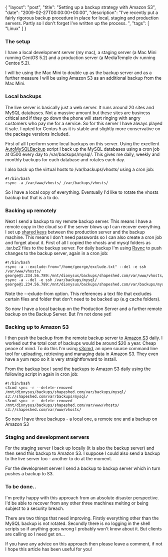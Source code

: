 {
  "layout": "post",
  "title": "Setting up a backup strategy with Amazon S3",
  "date": "2009-02-27T00:00:00+00:00",
  "description": "I've recently put a fairly rigorous backup procedure in place for local, staging and production servers. Partly so I don't forget I've written up the process. ",
  "tags": [
    "Linux"
  ]
}

<h3>The setup</h3>

<p>I have a local development server (my mac), a staging server (a Mac Mini running CentOS 5.2) and a production server (a MediaTemple dv running Centos 5.2).</p>

<p>I will be using the Mac Mini to double up as the backup server and as a further measure I will be using Amazon S3 as an additional backup from the Mac Mini.</p> 

<h3>Local backups</h3>

<p>The live server is basically just a web server. It runs around 20 sites and MySQL databases. Not a massive amount but these sites are business critical and if they go down the phone will start ringing with angry customers who pay me for a service. So for this server I have always played it safe. I opted for Centos 5 as it is stable and slightly more conservative on the package versions included. </p> 

<p>First of all I perform some local backups on this server. Using the excellent <a href="http://sourceforge.net/projects/automysqlbackup/">AutoMySQLBackup</a> script I back up the MySQL databases using a cron job at 0500 every day to /var/backups/mysql/. This gives me daily, weekly and monthly backups for each database and rotates each day. </p>

<p>I also back up the virtual hosts to /var/backups/vhosts/ using a cron job:</p>

    #!/bin/bash
    rsync -a /var/www/vhosts/ /var/backups/vhosts/

<p>So I have a local copy of everything. Eventually I'd like to rotate the vhosts backup but that is a to do. </p>

<h3>Backing up remotely</h3>

<p>Next I send a backup to my remote backup server. This means I have a remote copy in the cloud so if the server blows up I can recover everything. I set up <a href="http://shapeshed.com/journal/using_shared_keys_with_ssh_on_centos_5/">shared keys</a> between the production server and the backup machine. This means I don't need passwords so I can also create a cron job and forget about it. First of all I copied the vhosts and mysql folders as .tar.bz2 files to the backup server. For daily backup I'm using <a href="http://samba.anu.edu.au/rsync/">Rsync</a> to push changes to the backup server, again in a cron job:</p>

    #!/bin/bash
    rsync -a --exclude-from="/home/george/exclude.txt" --del -e ssh /var/www/vhosts/  george@1.234.56.789:/mnt/dionysus/backups/shapeshed.com/var/www/vhosts/
    rsync -a --del -e ssh /var/backups/mysql/  george@1.234.56.789:/mnt/dionysus/backups/shapeshed.com/var/backups/mysql/

<p>Note the --exlude-from option. This references a text file that excludes certain files and folder that don't need to be backed up (e.g cache folders).</p>

<p>So now I have a local backup on the Production Server and a further remote backup on the Backup Server. But I'm not done yet!</p>

<h3>Backing up to Amazon S3</h3>

<p>I then push the backup from the remote backup server to <a href="http://aws.amazon.com/s3/">Amazon S3</a> daily. I worked out the total cost of backups would be around $20 a year. Cheap peace of mind. To do this I'm using <a href="http://s3tools.org/s3cmd">s3cmd</a>, an open source command line tool for uploading, retrieving and managing data in Amazon S3. They even have a yum repo so it is very straightforward to install. </p>

<p>From the backup box I send the backups to Amazon S3 daily using the following script in again in cron job:</p>

    #!/bin/bash
    s3cmd sync -r --delete-removed /mnt/dionysus/backups/shapeshed.com/var/backups/mysql/ s3://shapeshed.com/var/backups/mysql/
    s3cmd sync -r --delete-removed /mnt/dionysus/backups/shapeshed.com/var/www/vhosts/ s3://shapeshed.com/var/www/vhosts/

<p>So now I have three backups - a local one, a remote one and a backup on Amazon S3</p>

<h3>Staging and development servers</h3>

<p>For the staging server I back up locally (it is also the backup server) and then send this backup to Amazon S3. I suppose I could also send a backup to the live server too - another to do at the moment. </p>

<p>For the development server I send a backup to backup server which in turn pushes a backup to S3.</p>

<h3>To be done..</h3>

<p>I'm pretty happy with this approach from an absolute disaster perspective. I'd be able to recover from any other three machines melting or being subject to a security breach.</p>

<p>There are two things that need improving. Firstly everything other than the MySQL backup is not rotated. Secondly there is no logging in the shell scripts so if anything goes wrong I probably won't know about it. But clients are calling so I need get on...</p>

<p>If you have any advice on this approach then please leave a comment, if not I hope this article has been useful for you!</p> 
